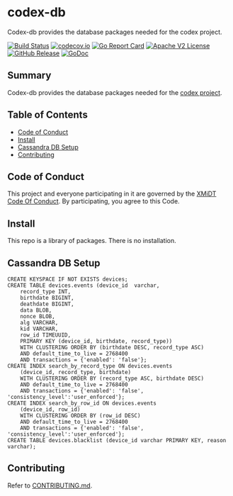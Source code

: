 # codex-db

Codex-db provides the database packages needed for the codex project.

[![Build Status](https://github.com/xmidt-org/codex-db/actions/workflows/ci.yml/badge.svg)](https://github.com/xmidt-org/codex-db/actions/workflows/ci.yml)
[![codecov.io](http://codecov.io/github/xmidt-org/codex-db/coverage.svg?branch=main)](http://codecov.io/github/xmidt-org/codex-db?branch=main)
[![Go Report Card](https://goreportcard.com/badge/github.com/xmidt-org/codex-db)](https://goreportcard.com/report/github.com/xmidt-org/codex-db)
[![Apache V2 License](http://img.shields.io/badge/license-Apache%20V2-blue.svg)](https://github.com/xmidt-org/codex-db/blob/main/LICENSE)
[![GitHub Release](https://img.shields.io/github/release/xmidt-org/codex-db.svg)](CHANGELOG.md)
[![GoDoc](https://pkg.go.dev/badge/github.com/xmidt-org/codex-db)](https://pkg.go.dev/github.com/xmidt-org/codex-db)

## Summary

Codex-db provides the database packages needed for the [codex project](https://github.com/xmidt-org/codex-deploy).

## Table of Contents

- [Code of Conduct](#code-of-conduct)
- [Install](#install)
- [Cassandra DB Setup](#cassandra-db-setup)
- [Contributing](#contributing)

## Code of Conduct

This project and everyone participating in it are governed by the [XMiDT Code Of Conduct](https://xmidt.io/code_of_conduct/). 
By participating, you agree to this Code.

## Install
This repo is a library of packages.  There is no installation.

## Cassandra DB Setup
```cassandraql
CREATE KEYSPACE IF NOT EXISTS devices;
CREATE TABLE devices.events (device_id  varchar,
    record_type INT,
    birthdate BIGINT,
    deathdate BIGINT,
    data BLOB,
    nonce BLOB,
    alg VARCHAR,
    kid VARCHAR,
    row_id TIMEUUID,
    PRIMARY KEY (device_id, birthdate, record_type))
    WITH CLUSTERING ORDER BY (birthdate DESC, record_type ASC)
    AND default_time_to_live = 2768400
    AND transactions = {'enabled': 'false'};
CREATE INDEX search_by_record_type ON devices.events
    (device_id, record_type, birthdate) 
    WITH CLUSTERING ORDER BY (record_type ASC, birthdate DESC)
    AND default_time_to_live = 2768400
    AND transactions = {'enabled': 'false', 'consistency_level':'user_enforced'};
CREATE INDEX search_by_row_id ON devices.events
    (device_id, row_id) 
    WITH CLUSTERING ORDER BY (row_id DESC)
    AND default_time_to_live = 2768400
    AND transactions = {'enabled': 'false', 'consistency_level':'user_enforced'};
CREATE TABLE devices.blacklist (device_id varchar PRIMARY KEY, reason varchar);
```

## Contributing
Refer to [CONTRIBUTING.md](CONTRIBUTING.md).
